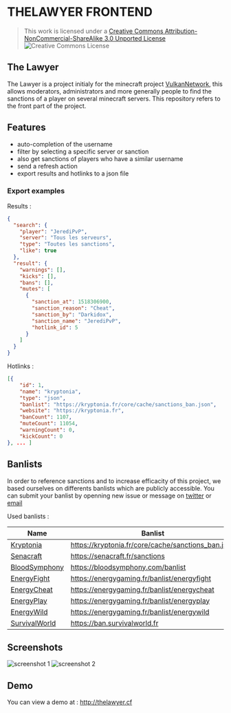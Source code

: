 # THELAWYER FRONTEND

> This work is licensed under a [Creative Commons Attribution-NonCommercial-ShareAlike 3.0 Unported License](http://creativecommons.org/licenses/by-nc-sa/3.0/)
![Creative Commons License](https://i.creativecommons.org/l/by-nc-sa/3.0/88x31.png)

## The Lawyer

The Lawyer is a project initialy for the minecraft project [VulkanNetwork](https://twitter.com/VulkanNetwork), this allows moderators, administrators and more generally people to find the sanctions of a player on several minecraft servers.
This repository refers to the front part of the project.

## Features

- auto-completion of the username
- filter by selecting a specific server or sanction
- also get sanctions of players who have a similar username
- send a refresh action
- export results and hotlinks to a json file

### Export examples

Results  :
```json
{
  "search": {
    "player": "JerediPvP",
    "server": "Tous les serveurs",
    "type": "Toutes les sanctions",
    "like": true
  },
  "result": {
    "warnings": [],
    "kicks": [],
    "bans": [],
    "mutes": [
      {
        "sanction_at": 1518306900,
        "sanction_reason": "Cheat",
        "sanction_by": "Darkidox",
        "sanction_name": "JerediPvP",
        "hotlink_id": 5
      }
    ]
  }
}
````

Hotlinks : 
```json
[{
    "id": 1,
    "name": "kryptonia",
    "type": "json",
    "banlist": "https://kryptonia.fr/core/cache/sanctions_ban.json",
    "website": "https://kryptonia.fr",
    "banCount": 1107,
    "muteCount": 11054,
    "warningCount": 0,
    "kickCount": 0
}, ... ]
````

## Banlists

In order to reference sanctions and to increase efficacity of this project, we based ourselves on differents banlists which are publicly accessible. You can submit your banlist by openning new issue or message on [twitter](https://twitter.com/iambluedev) or [email](mailto:iambluedev@gmx.fr)

Used banlists :

| Name | Banlist | Type |
|---|---|---|
| [Kryptonia](https://kryptonia.fr) | https://kryptonia.fr/core/cache/sanctions_ban.json | json |
| [Senacraft](https://senacraft.fr) | https://senacraft.fr/sanctions | personal |
| [BloodSymphony](https://bloodsymphony.com) | https://bloodsymphony.com/banlist | litebans |
| [EnergyFight](https://energygaming.fr) | https://energygaming.fr/banlist/energyfight | litebans |
| [EnergyCheat](https://energygaming.fr) | https://energygaming.fr/banlist/energycheat | litebans |
| [EnergyPlay](https://energygaming.fr) | https://energygaming.fr/banlist/energyplay | litebans |
| [EnergyWild](https://energygaming.fr) | https://energygaming.fr/banlist/energywild | litebans |
| [SurvivalWorld](https://survivalworld.fr/) | https://ban.survivalworld.fr | fork_litebans |

## Screenshots

![screenshot 1](https://i.imgur.com/NNnhERW.png)
![screenshot 2](https://i.imgur.com/1nbOfEB.png)

## Demo

You can view a demo at : http://thelawyer.cf